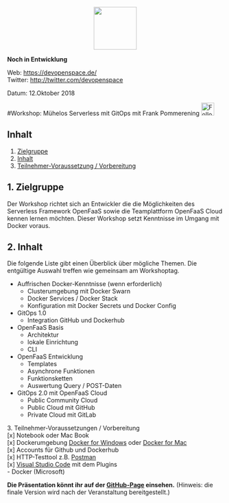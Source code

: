 
<p align="center"><img src="https://fpommerening.github.io/Slides/DevOpenSpace/images/logo_devspace.png" width=100/></p>

<b> Noch in Entwicklung </b>

Web: https://devopenspace.de/  
Twitter: http://twitter.com/devopenspace

Datum: 12.Oktober 2018

#Workshop: Mühelos Serverless mit GitOps 
mit Frank Pommerening <a href="https://twitter.com/fpommerening"><img src="https://fpommerening.github.io/Slides/DevOpenSpace/images/TwitterLogo.png" alt="Follow @fpommerening" width=30/></a>

## Inhalt
1. [Zielgruppe](#zielgruppe)
2. [Inhalt](#inhalt)
3. [Teilnehmer-Voraussetzung / Vorbereitung](#voraussetzungen)

<a name="zielgruppe"></a>
## 1. Zielgruppe
Der Workshop richtet sich an Entwickler die die Möglichkeiten des Serverless Framework OpenFaaS sowie die Teamplattform OpenFaaS Cloud kennen lernen möchten. Dieser Workshop setzt Kenntnisse im Umgang mit Docker voraus. 

 <a name="themen"></a>
## 2. Inhalt
Die folgende Liste gibt einen Überblick über mögliche Themen. Die entgültige Auswahl treffen wie gemeinsam am Workshoptag.
- Auffrischen Docker-Kenntnisse (wenn erforderlich)
   - Clusterumgebung mit Docker Swarn
   - Docker Services / Docker Stack
   - Konfiguration mit Docker Secrets und Docker Config
- GitOps 1.0
    - Integration GitHub und Dockerhub
- OpenFaaS Basis
    - Architektur
    - lokale Einrichtung
    - CLI
- OpenFaaS Entwicklung
    - Templates
    - Asynchrone Funktionen
    - Funktionsketten
    - Auswertung Query / POST-Daten
- GitOps 2.0 mit OpenFaaS Cloud
   - Public Community Cloud
   - Public Cloud mit GitHub 
   - Private Cloud mit GitLab
   
<a name="voraussetzungen"></a>
3. Teilnehmer-Voraussetzungen / Vorbereitung</br>
[x] Notebook oder Mac Book</br>
[x] Dockerumgebung <a href="https://docs.docker.com/docker-for-windows/install/" target="_blank"> Docker for Windows</a> oder <a href="https://docs.docker.com/docker-for-mac/install/" target="_black"> Docker for Mac</a> <br/>
[x] Accounts für Github und Dockerhub</br>
[x] HTTP-Testtool z.B. <a href="https://www.getpostman.com/" target="_blank">Postman</a><br />
[x] <a href="https://code.visualstudio.com/" target="_blank">Visual Studio Code</a> mit dem Plugins
    </br>- Docker (Microsoft)
  
<b>Die Präsentation könnt ihr auf der <a href="http://fpommerening.github.io/DevOpenSpace2018/index.html"  target="_blank">GitHub-Page</a> einsehen.</b> (Hinweis: die finale Version wird nach der Veranstaltung bereitgestellt.)